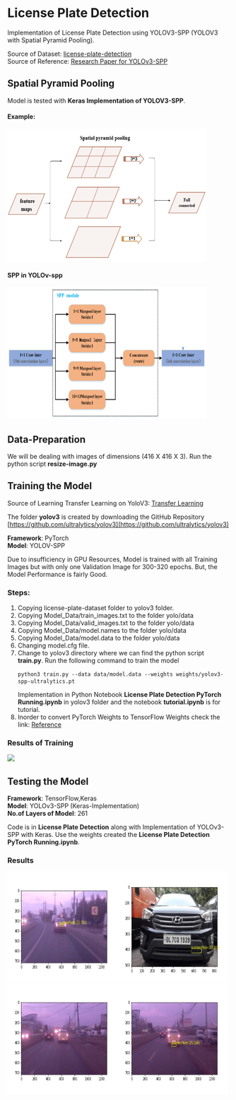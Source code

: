 # License Plate Detection

Implementation of License Plate Detection using YOLOV3-SPP (YOLOV3 with Spatial Pyramid Pooling).

Source of Dataset: [license-plate-detection](https://github.com/RobertLucian/license-plate-dataset) \
Source of Reference: [Research Paper for YOLOv3-SPP](https://arxiv.org/pdf/1907.11093.pdf)

## Spatial Pyramid Pooling
Model is tested with **Keras Implementation of YOLOV3-SPP**.

#### Example:
<img src='References-and-Images/SPP.png' width = 450 height=300>

#### SPP in YOLOv-spp
<img src='References-and-Images/SPP_YOLOv3-SPP.png' width = 450 height=300>

## Data-Preparation
We will be dealing with images of dimensions (416 X 416 X 3). Run the python script **resize-image.py**

## Training the Model
Source of Learning Transfer Learning on YoloV3: [Transfer Learning](https://github.com/ultralytics/yolov3/wiki/Train-Custom-Data)

The folder **yolov3** is created by downloading the GitHub Repository [https://github.com/ultralytics/yolov3](https://github.com/ultralytics/yolov3)

**Framework**: PyTorch \
**Model**: YOLOV-SPP

Due to insufficiency in GPU Resources, Model is trained with all Training Images but with only one Validation Image for 300-320 epochs. But, the Model Performance is fairly Good.

### Steps:
1. Copying license-plate-dataset folder to yolov3 folder.
2. Copying Model_Data/train_images.txt to the folder yolo/data
3. Copying Model_Data/valid_images.txt to the folder yolo/data
4. Copying Model_Data/model.names to the folder yolo/data
5. Copying Model_Data/model.data to the folder yolo/data
6. Changing model.cfg file.
7. Change to yolov3 directory where we can find the python script **train.py**. Run the following command to train the model
    ```
    python3 train.py --data data/model.data --weights weights/yolov3-spp-ultralytics.pt
    ```
    Implementation in Python Notebook **License Plate Detection PyTorch Running.ipynb** in yolov3 folder and the notebook  **tutorial.ipynb** is for tutorial.
8. Inorder to convert PyTorch Weights to TensorFlow Weights check the link: [Reference](https://github.com/ultralytics/yolov3#darknet-conversion)

### Results of Training
<img src='yolov3/results.png'>

## Testing the Model
**Framework**: TensorFlow,Keras \
**Model**: YOLOv3-SPP (Keras-Implementation) \
**No.of Layers of Model**: 261

Code is in **License Plate Detection** along with Implementation of YOLOv3-SPP with Keras. Use the weights created the **License Plate Detection PyTorch Running.ipynb**.
### Results
<img src='Results/Image-1.jpg' width = 250 height=250><img src='Results/Image-2.jpg' width = 250 height=250><img src='Results/Image-3.jpg' width = 250 height=250><img src='Results/Image-4.jpg' width = 250 height=250>
